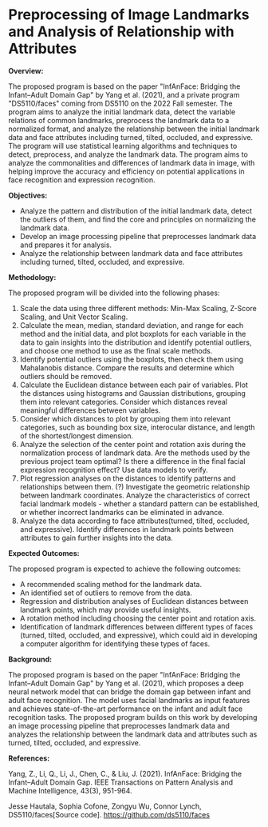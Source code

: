 # Preprocessing of Image Landmarks and Analysis of Relationship with Attributes

**Overview:**

The proposed program is based on the paper "InfAnFace: Bridging the Infant–Adult Domain Gap" by Yang et al. (2021), and a private program "DS5110/faces" coming from DS5110 on the 2022 Fall semester. The program aims to analyze the initial landmark data, detect the variable relations of common landmarks, preprocess the landmark data to a normalized format, and analyze the relationship between the initial landmark data and face attributes including turned, tilted, occluded, and expressive. The program will use statistical learning algorithms and techniques to detect, preprocess, and analyze the landmark data. The program aims to analyze the commonalities and differences of landmark data in image, with helping improve the accuracy and efficiency on potential applications in face recognition and expression recognition.

**Objectives:**

- Analyze the pattern and distribution of the initial landmark data, detect the outliers of them, and find the core and principles on normalizing the landmark data.
- Develop an image processing pipeline that preprocesses landmark data and prepares it for analysis.
- Analyze the relationship between landmark data and face attributes including turned, tilted, occluded, and expressive.

**Methodology:**

The proposed program will be divided into the following phases:

1. Scale the data using three different methods: Min-Max Scaling, Z-Score Scaling, and Unit Vector Scaling.
2. Calculate the mean, median, standard deviation, and range for each method and the initial data, and plot boxplots for each variable in the data to gain insights into the distribution and identify potential outliers, and choose one method to use as the final scale methods.
3. Identify potential outliers using the boxplots, then check them using Mahalanobis distance. Compare the results and determine which outliers should be removed.
4. Calculate the Euclidean distance between each pair of variables. Plot the distances using histograms and Gaussian distributions, grouping them into relevant categories. Consider which distances reveal meaningful differences between variables.
5. Consider which distances to plot by grouping them into relevant categories, such as bounding box size, interocular distance, and length of the shortest/longest dimension.
6. Analyze the selection of the center point and rotation axis during the normalization process of landmark data. Are the methods used by the previous project team optimal? Is there a difference in the final facial expression recognition effect? Use data models to verify.
7. Plot regression analyses on the distances to identify patterns and relationships between them. (?) Investigate the geometric relationship between landmark coordinates. Analyze the characteristics of correct facial landmark models - whether a standard pattern can be established, or whether incorrect landmarks can be eliminated in advance.
8.  Analyze the data according to face attributes(turned, tilted, occluded, and expressive). Identify differences in landmark points between attributes to gain further insights into the data.

**Expected Outcomes:**

The proposed program is expected to achieve the following outcomes:

- A recommended scaling method for the landmark data.
- An identified set of outliers to remove from the data.
- Regression and distribution analyses of Euclidean distances between landmark points, which may provide useful insights.
- A rotation method including choosing the center point and rotation axis.
- Identification of landmark differences between different types of faces (turned, tilted, occluded, and expressive), which could aid in developing a computer algorithm for identifying these types of faces.

**Background:**

The proposed program is based on the paper "InfAnFace: Bridging the Infant–Adult Domain Gap" by Yang et al. (2021), which proposes a deep neural network model that can bridge the domain gap between infant and adult face recognition. The model uses facial landmarks as input features and achieves state-of-the-art performance on the infant and adult face recognition tasks. The proposed program builds on this work by developing an image processing pipeline that preprocesses landmark data and analyzes the relationship between the landmark data and attributes such as turned, tilted, occluded, and expressive.

**References:**

Yang, Z., Li, Q., Li, J., Chen, C., & Liu, J. (2021). InfAnFace: Bridging the Infant–Adult Domain Gap. IEEE Transactions on Pattern Analysis and Machine Intelligence, 43(3), 951-964.

Jesse Hautala, Sophia Cofone, Zongyu Wu, Connor Lynch, DS5110/faces[Source code]. https://github.com/ds5110/faces

